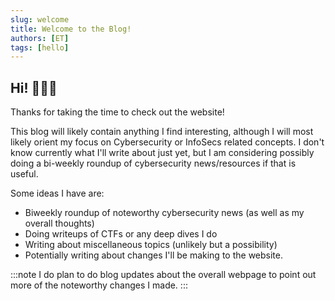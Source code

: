 ```yaml
---
slug: welcome
title: Welcome to the Blog!
authors: [ET]
tags: [hello]
---
```


## Hi! 👋👋👋

Thanks for taking the time to check out the website!

This blog will likely contain anything I find interesting, although I will most likely orient my focus on Cybersecurity or InfoSecs related concepts. I don't know currently what I'll write about just yet, but I am considering possibly doing a bi-weekly roundup of cybersecurity news/resources if that is useful. 

Some ideas I have are:
- Biweekly roundup of noteworthy cybersecurity news (as well as my overall thoughts)
- Doing writeups of CTFs or any deep dives I do 
- Writing about miscellaneous topics (unlikely but a possibility)
- Potentially writing about changes I'll be making to the website.

:::note
I do plan to do blog updates about the overall webpage to point out more of the noteworthy changes I made. 
:::